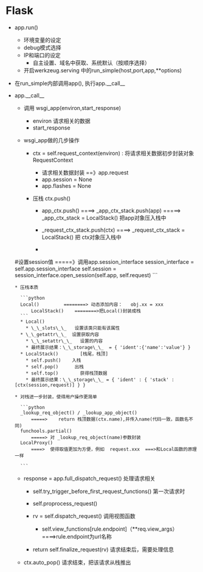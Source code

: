 

# Flask

* app.run()

  * 环境变量的设定
  * debug模式选择
  * IP和端口的设定
    * 自主设置、域名中获取、系统默认（按顺序选择）
  * 开启werkzeug.serving 中的run_simple(host,port,app,**options)

* 在run_simple内部调用app(), 执行app.\_\_call\_\_

* app.\_\_call\_\_

  * 调用 wsgi_app(environ,start_response)

    * environ	请求相关的数据
    * start_response

  * wsgi_app做的几步操作

    * ctx =  self.request_context(environ) : 将请求相关数据初步封装对象RequestContext  

      * 请求相关数据封装 ==》app.request
      * app.session = None
      * app.flashes = None

    * 压栈 ctx.push()

      * app_ctx.push() ====>   _app_ctx_stack.push(app) =====> _app_ctx_stack = LocalStack() 把app对象压入栈中
      
      * _request_ctx_stack.push(ctx)    ====> _request_ctx_stack = LocalStack()     把 ctx对象压入栈中 
      
      * ```python
  #设置session值 =====》调用app.session_interface
        session_interface = self.app.session_interface
  self.session = session_interface.open_session(self.app, self.request)
        ```
      
      * 压栈本质
      
        ```python
        Local()			========> 动态添加内容：	obj.xx = xxx
  			LocalStack()	========>把Local()封装成栈
        ```
        * Local()
          * \_\_slots\_\_ 	设置该类只能有该属性
        * \_\_getattr\_\_  设置获取内容 
          * \_\_setattr\_\_   设置的内容 
          * 最终展示结果：\_\_storage\_\_  = { 'ident':{'name':'value'} }
        * LocalStack()        [栈尾，栈顶]
          * self.push()    入栈
          * self.pop()      出栈
          * self.top()        获得栈顶数据
          * 最终展示结果：\_\_storage\_\_ = { 'ident' : { 'stack' : [ctx(session,request)] } }
        
      * 对栈进一步封装，使得用户操作更简单
      
        ```python
        _lookup_req_object() / _lookup_app_object()	
        	=====>    return 栈顶数据(ctx.name),并传入name(代码一致，函数名不同)
        funchools.partial()		
        	=====> 对 _lookup_req_object(name)参数封装
        LocalProxy()    
        	====>  使得取值更加为方便，例如  request.xxx  ===>和Local函数的原理一样
        
        ```
      
        
      
    * response = app.full_dispatch_request()   处理请求相关
    
      * self.try_trigger_before_first_request_functions()	第一次请求时
    
      * self.proprocess_request()
    
      * rv = self.dispatch_request()    调用视图函数
    
        * self.view_functions[rule.endpoint]（**req.view_args）  ====>rule.endpoint为url名称
    
      * return self.finalize_request(rv)   请求结束后，需要处理信息
    
    * ctx.auto_pop()      请求结束，把该请求从栈推出